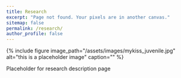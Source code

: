 ```yaml
---
title: Research
excerpt: "Page not found. Your pixels are in another canvas."
sitemap: false
permalink: /research/
author_profile: false
---
```

{% include figure image_path="/assets/images/mykiss_juvenile.jpg" alt="this is a placeholder image" caption="" %}

Placeholder for research description page
